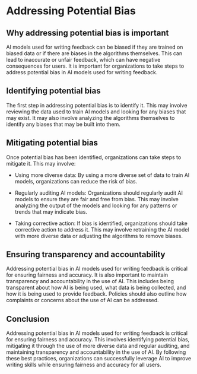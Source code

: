 Addressing Potential Bias
=====================================================================

Why addressing potential bias is important
------------------------------------------

AI models used for writing feedback can be biased if they are trained on biased data or if there are biases in the algorithms themselves. This can lead to inaccurate or unfair feedback, which can have negative consequences for users. It is important for organizations to take steps to address potential bias in AI models used for writing feedback.

Identifying potential bias
--------------------------

The first step in addressing potential bias is to identify it. This may involve reviewing the data used to train AI models and looking for any biases that may exist. It may also involve analyzing the algorithms themselves to identify any biases that may be built into them.

Mitigating potential bias
-------------------------

Once potential bias has been identified, organizations can take steps to mitigate it. This may involve:

* Using more diverse data: By using a more diverse set of data to train AI models, organizations can reduce the risk of bias.

* Regularly auditing AI models: Organizations should regularly audit AI models to ensure they are fair and free from bias. This may involve analyzing the output of the models and looking for any patterns or trends that may indicate bias.

* Taking corrective action: If bias is identified, organizations should take corrective action to address it. This may involve retraining the AI model with more diverse data or adjusting the algorithms to remove biases.

Ensuring transparency and accountability
----------------------------------------

Addressing potential bias in AI models used for writing feedback is critical for ensuring fairness and accuracy. It is also important to maintain transparency and accountability in the use of AI. This includes being transparent about how AI is being used, what data is being collected, and how it is being used to provide feedback. Policies should also outline how complaints or concerns about the use of AI can be addressed.

Conclusion
----------

Addressing potential bias in AI models used for writing feedback is critical for ensuring fairness and accuracy. This involves identifying potential bias, mitigating it through the use of more diverse data and regular auditing, and maintaining transparency and accountability in the use of AI. By following these best practices, organizations can successfully leverage AI to improve writing skills while ensuring fairness and accuracy for all users.
